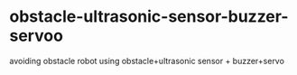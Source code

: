# obstacle-ultrasonic-sensor-buzzer-servoo
avoiding obstacle robot using obstacle+ultrasonic sensor + buzzer+servo
